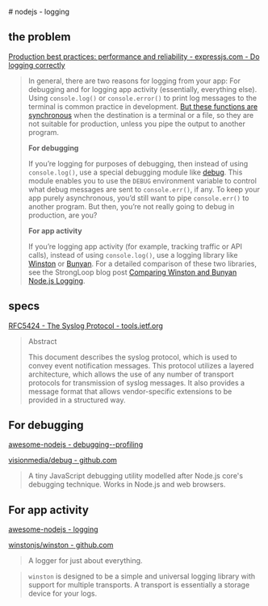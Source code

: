 # nodejs - logging

## the problem

[Production best practices: performance and reliability - expressjs.com - Do logging correctly](http://expressjs.com/en/advanced/best-practice-performance.html#do-logging-correctly)

> In general, there are two reasons for logging from your app: For debugging and for logging app activity (essentially, everything else). Using `console.log()` or `console.error()` to print log messages to the terminal is common practice in development. [But these functions are synchronous](https://nodejs.org/api/console.html#console_console_1) when the destination is a terminal or a file, so they are not suitable for production, unless you pipe the output to another program.
> 
> **For debugging**
> 
> If you’re logging for purposes of debugging, then instead of using `console.log()`, use a special debugging module like [debug](https://www.npmjs.com/package/debug). This module enables you to use the `DEBUG` environment variable to control what debug messages are sent to `console.err()`, if any. To keep your app purely asynchronous, you’d still want to pipe `console.err()` to another program. But then, you’re not really going to debug in production, are you?
> 
> **For app activity**
> 
> If you’re logging app activity (for example, tracking traffic or API calls), instead of using `console.log()`, use a logging library like [Winston](https://www.npmjs.com/package/winston) or [Bunyan](https://www.npmjs.com/package/bunyan). For a detailed comparison of these two libraries, see the StrongLoop blog post [Comparing Winston and Bunyan Node.js Logging](https://strongloop.com/strongblog/compare-node-js-logging-winston-bunyan/).

## specs

[RFC5424 - The Syslog Protocol - tools.ietf.org](https://tools.ietf.org/html/rfc5424)

> Abstract
> 
> This document describes the syslog protocol, which is used to convey
> event notification messages.  This protocol utilizes a layered
> architecture, which allows the use of any number of transport
> protocols for transmission of syslog messages.  It also provides a
> message format that allows vendor-specific extensions to be provided
> in a structured way.

## For debugging

[awesome-nodejs - debugging--profiling](https://github.com/sindresorhus/awesome-nodejs#debugging--profiling)

[visionmedia/debug - github.com](https://github.com/visionmedia/debug)

> A tiny JavaScript debugging utility modelled after Node.js core's debugging technique. Works in Node.js and web browsers.

## For app activity

[awesome-nodejs - logging](https://github.com/sindresorhus/awesome-nodejs#logging)

[winstonjs/winston - github.com](https://github.com/winstonjs/winston)

> A logger for just about everything.

> `winston` is designed to be a simple and universal logging library with support for multiple transports. A transport is essentially a storage device for your logs. 
